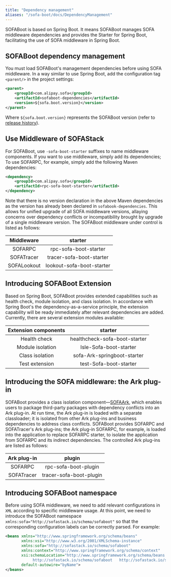 ```yaml
---
title: "Dependency management"
aliases: "/sofa-boot/docs/DependencyManagement"
---
```



﻿SOFABoot is based on Spring Boot. It means SOFABoot manages SOFA middleware dependencies and provides the Starter for Spring Boot, facilitating the use of SOFA middleware in Spring Boot.

## SOFABoot dependency management

You must load SOFABoot's management dependencies before using SOFA middleware. In a way similar to use Spring Boot, add the configuration tag `<parent/>` in the project settings:

```xml
<parent>
    <groupId>com.alipay.sofa</groupId>
    <artifactId>sofaboot-dependencies</artifactId>
    <version>${sofa.boot.version}</version>
</parent>
```

Where `${sofa.boot.version}` represents the SOFABoot version (refer to [release history](https://github.com/sofastack/sofa-boot/releases)).

## Use Middleware of SOFAStack

For SOFABoot, use `-sofa-boot-starter` suffixes to name middleware components. If you want to use middleware, simply add its dependencies; To use SOFARPC, for example, simply add the following Maven dependencies:

```xml
<dependency>
    <groupId>com.alipay.sofa</groupId>
    <artifactId>rpc-sofa-boot-starter</artifactId>
</dependency>
```

Note that there is no version declaration in the above Maven dependencies as the version has already been declared in `sofabook-dependencies`. This allows for unified upgrade of all SOFA middleware versions, allaying concerns over dependency conflicts or incompatibility brought by upgrade of a single middleware version. The SOFABoot middleware under control is listed as follows:

| Middleware | starter |
|:---:|:---:|
|SOFARPC|rpc-sofa-boot-starter|
|SOFATracer|tracer-sofa-boot-starter|
|SOFALookout|lookout-sofa-boot-starter|

## Introducing SOFABoot Extension

Based on Spring Boot, SOFABoot provides extended capabilities such as health check, module isolation, and class isolation. In accordance with Spring Boot's the dependency-as-a-service principle, the extension capability will be ready immediately after relevant dependencies are added. Currently, there are several extension modules available:

| Extension components | starter |
|:---:|:---:|
| Health check | healthcheck-sofa-boot-starter |
| Module isolation | Isle-Sofa-boot-starter |
| Class isolation | sofa-Ark-springboot-starter |
| Test extension | test-Sofa-boot-starter |

## Introducing the SOFA middleware: the Ark plug-in

SOFABoot provides a class isolation component—[SOFAArk](../sofa-ark-readme), which enables users to package third-party packages with dependency conflicts into an Ark plug-in. At run time, the Ark plug-in is loaded with a separate classloader; it is isolated from other Ark plug-ins and business dependencies to address class conflicts. SOFABoot provides SOFARPC and SOFATracer's Ark plug-ins; the Ark plug-in SOFARPC, for example, is loaded into the application to replace SOFARPC starter, to isolate the application from SOFARPC and its indirect dependencies. The controlled Ark plug-ins are listed as follows:

| Ark plug-in | plugin |
|:---:|:---:|
|SOFARPC|rpc-sofa-boot-plugin|
|SOFATracer|tracer-sofa-boot-plugin|

## Introducing SOFABoot namespace

Before using SOFA middleware, we need to add relevant configurations in `XML` according to specific middleware usage. At this point, we need to introduce the SOFABoot namespace `xmlns:sofa="http://sofastack.io/schema/sofaboot"` so that the corresponding configuration labels can be correctly parsed. For example:

```xml
<beans xmlns="http://www.springframework.org/schema/beans"
       xmlns:xsi="http://www.w3.org/2001/XMLSchema-instance"
       xmlns:sofa="http://sofastack.io/schema/sofaboot"
       xmlns:context="http://www.springframework.org/schema/context"
       xsi:schemaLocation="http://www.springframework.org/schema/beans http://www.springframework.org/schema/beans/spring-beans.xsd
            http://sofastack.io/schema/sofaboot   http://sofastack.io/schema/sofaboot.xsd"
       default-autowire="byName">
</beans>
```
